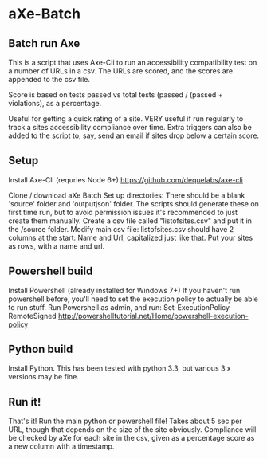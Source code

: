 # aXe-Batch

## Batch run Axe 

This is a script that uses Axe-Cli to run an accessibility compatibility test on a number of URLs in a csv. The URLs are scored, and the scores are appended to the csv file. 

Score is based on tests passed vs total tests (passed / (passed + violations), as a percentage. 

Useful for getting a quick rating of a site. VERY useful if run regularly to track a sites accessibility compliance over time. Extra triggers can also be added to the script to, say, send an email if sites drop below a certain score.

## Setup

Install Axe-Cli (requries Node 6+)
https://github.com/dequelabs/axe-cli

Clone / download aXe Batch
Set up directories: There should be a blank 'source' folder and 'outputjson' folder. The scripts should generate these on first time run, but to avoid permission issues it's recommended to just create them manually. 
Create a csv file called "listofsites.csv" and put it in the /source folder.
Modify main csv file: listofsites.csv should have 2 columns at the start: Name and Url, capitalized just like that. Put your sites as rows, with a name and url.

## Powershell build

Install Powershell (already installed for Windows 7+)
If you haven't run powershell before, you'll need to set the execution policy to actually be able to run stuff. 
Run Powershell as admin, and run: Set-ExecutionPolicy RemoteSigned
http://powershelltutorial.net/Home/powershell-execution-policy


## Python build
Install Python. This has been tested with python 3.3, but various 3.x versions may be fine. 

## Run it!

That's it! Run the main python or powershell file! Takes about 5 sec per URL, though that depends on the size of the site obviously. Compliance will be checked by aXe for each site in the csv, given as a percentage score as a new column with a timestamp.

